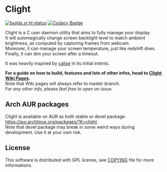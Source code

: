 # Clight

[![builds.sr.ht status](https://builds.sr.ht/~fededp/clight.svg)](https://builds.sr.ht/~fededp/clight?)
[![Codacy Badge](https://api.codacy.com/project/badge/Grade/3dabfb28d8db4f25955ecb82c30447dc)](https://www.codacy.com/app/FedeDP/Clight?utm_source=github.com&amp;utm_medium=referral&amp;utm_content=FedeDP/Clight&amp;utm_campaign=Badge_Grade)

Clight is a C user daemon utility that aims to fully manage your display.  
It will automagically change screen backlight level to match ambient brightness, as computed by capturing frames from webcam.  
Moreover, it can manage your screen temperature, just like redshift does.  
Finally, it can dim your screen after a timeout.  

It was heavily inspired by [calise](http://calise.sourceforge.net/wordpress/) in its initial intents.  

**For a guide on how to build, features and lots of other infos, head to [Clight Wiki Pages](https://github.com/FedeDP/Clight/wiki).**  
Note that Wiki pages will always refer to master branch.  
*For any other info, please feel free to open an issue.*  

## Arch AUR packages
Clight is available on AUR as both stable or devel package: https://aur.archlinux.org/packages/?K=clight .  
Note that devel package may break in some weird ways during development. Use it at your own risk.

## License
This software is distributed with GPL license, see [COPYING](https://github.com/FedeDP/Clight/blob/master/COPYING) file for more informations.
